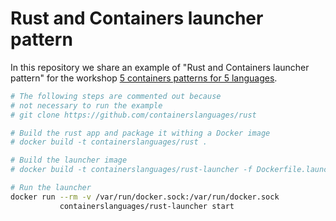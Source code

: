 # Rust and Containers launcher pattern

In this repository we share an example of "Rust and Containers launcher pattern" for the workshop [5 containers patterns for 5 languages](https://l0rd.github.io/talks/containers-and-languages/index_en.html).

```bash
# The following steps are commented out because 
# not necessary to run the example
# git clone https://github.com/containerslanguages/rust

# Build the rust app and package it withing a Docker image
# docker build -t containerslanguages/rust .

# Build the launcher image
# docker build -t containerslanguages/rust-launcher -f Dockerfile.launcher .

# Run the launcher
docker run --rm -v /var/run/docker.sock:/var/run/docker.sock 
           containerslanguages/rust-launcher start
```
